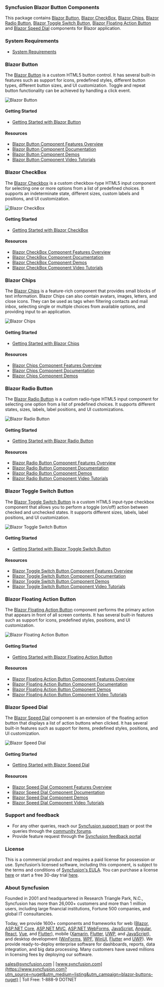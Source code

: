 ### Syncfusion Blazor Button Components

This package contains [Blazor Button](https://www.syncfusion.com/blazor-components/blazor-button?utm_source=nuget&utm_medium=listing&utm_campaign=blazor-buttons-nuget), [Blazor CheckBox](https://www.syncfusion.com/blazor-components/blazor-checkbox?utm_source=nuget&utm_medium=listing&utm_campaign=blazor-buttons-nuget), [Blazor Chips](https://www.syncfusion.com/blazor-components/blazor-chips?utm_source=nuget&utm_medium=listing&utm_campaign=blazor-buttons-nuget), [Blazor Radio Button](https://www.syncfusion.com/blazor-components/blazor-radio-button?utm_source=nuget&utm_medium=listing&utm_campaign=blazor-buttons-nuget), [Blazor Toggle Switch Button](https://www.syncfusion.com/blazor-components/blazor-toggle-switch-button?utm_source=nuget&utm_medium=listing&utm_campaign=blazor-buttons-nuget), [Blazor Floating Action Button](https://www.syncfusion.com/blazor-components/blazor-fab?utm_source=nuget&utm_medium=listing&utm_campaign=blazor-buttons-nuget) and [Blazor Speed Dial](https://www.syncfusion.com/blazor-components/blazor-speeddial?utm_source=nuget&utm_medium=listing&utm_campaign=blazor-buttons-nuget) components for Blazor application.

### System Requirements

* [System Requirements](https://blazor.syncfusion.com/documentation/system-requirements?utm_source=nuget&utm_medium=listing&utm_campaign=blazor-buttons-nuget)

### Blazor Button

The [Blazor Button](https://www.syncfusion.com/blazor-components/blazor-button?utm_source=nuget&utm_medium=listing&utm_campaign=blazor-buttons-nuget) is a custom HTML5 button control. It has several built-in features such as support for icons, predefined styles, different button types, different button sizes, and UI customization. Toggle and repeat button functionality can be achieved by handling a click event.

![Blazor Button](https://raw.githubusercontent.com/SyncfusionExamples/nuget-img/master/blazor/blazor-button.png)

#### Getting Started

* [Getting Started with Blazor Button](https://blazor.syncfusion.com/documentation/button/getting-started?utm_source=nuget&utm_medium=listing&utm_campaign=blazor-buttons-nuget)

#### Resources

* [Blazor Button Component Features Overview](https://www.syncfusion.com/blazor-components/blazor-button?utm_source=nuget&utm_medium=listing&utm_campaign=blazor-buttons-nuget)
* [Blazor Button Component Documentation](https://blazor.syncfusion.com/documentation/button/getting-started?utm_source=nuget&utm_medium=listing&utm_campaign=blazor-buttons-nuget)
* [Blazor Button Component Demos](https://blazor.syncfusion.com/demos/buttons/default-functionalities?utm_source=nuget&utm_medium=listing&utm_campaign=blazor-buttons-nuget)
* [Blazor Button Component Video Tutorials](https://www.syncfusion.com/tutorial-videos/blazor/buttons?utm_source=nuget&utm_medium=listing&utm_campaign=blazor-buttons-nuget)

### Blazor CheckBox

The [Blazor Checkbox](https://www.syncfusion.com/blazor-components/blazor-checkbox?utm_source=nuget&utm_medium=listing&utm_campaign=blazor-buttons-nuget) is a custom checkbox-type HTML5 input component for selecting one or more options from a list of predefined choices. It supports an indeterminate state, different sizes, custom labels and positions, and UI customization.

![Blazor CheckBox](https://raw.githubusercontent.com/SyncfusionExamples/nuget-img/master/blazor/blazor-checkbox.png)

#### Getting Started

* [Getting Started with Blazor CheckBox](https://blazor.syncfusion.com/documentation/check-box/getting-started?utm_source=nuget&utm_medium=listing&utm_campaign=blazor-buttons-nuget)

#### Resources

* [Blazor CheckBox Component Features Overview](https://www.syncfusion.com/blazor-components/blazor-checkbox?utm_source=nuget&utm_medium=listing&utm_campaign=blazor-buttons-nuget)
* [Blazor CheckBox Component Documentation](https://blazor.syncfusion.com/documentation/check-box/getting-started?utm_source=nuget&utm_medium=listing&utm_campaign=blazor-buttons-nuget)
* [Blazor CheckBox Component Demos](https://blazor.syncfusion.com/demos/buttons/checkbox?utm_source=nuget&utm_medium=listing&utm_campaign=blazor-buttons-nuget)
* [Blazor CheckBox Component Video Tutorials](https://syncfusion.com/tutorial-videos/blazor/checkbox?utm_source=nuget&utm_medium=listing&utm_campaign=blazor-buttons-nuget)


### Blazor Chips

The [Blazor Chips](https://www.syncfusion.com/blazor-components/blazor-chips?utm_source=nuget&utm_medium=listing&utm_campaign=blazor-buttons-nuget) is a feature-rich component that provides small blocks of text information. Blazor Chips can also contain avatars, images, letters, and close icons. They can be used as tags when filtering contacts and mail inbox, selecting single or multiple choices from available options, and providing input to an application.

![Blazor Chips](https://raw.githubusercontent.com/SyncfusionExamples/nuget-img/master/blazor/blazor-chips.png)

#### Getting Started

* [Getting Started with Blazor Chips](https://blazor.syncfusion.com/documentation/chip/getting-started?utm_source=nuget&utm_medium=listing&utm_campaign=blazor-buttons-nuget)

#### Resources

* [Blazor Chips Component Features Overview](https://www.syncfusion.com/blazor-components/blazor-chips?utm_source=nuget&utm_medium=listing&utm_campaign=blazor-buttons-nuget)
* [Blazor Chips Component Documentation](https://blazor.syncfusion.com/documentation/chip/getting-started?utm_source=nuget&utm_medium=listing&utm_campaign=blazor-buttons-nuget)
* [Blazor Chips Component Demos](https://blazor.syncfusion.com/demos/chips/default-functionalities?utm_source=nuget&utm_medium=listing&utm_campaign=blazor-buttons-nuget)

### Blazor Radio Button 

The [Blazor Radio Button](https://www.syncfusion.com/blazor-components/blazor-radio-button?utm_source=nuget&utm_medium=listing&utm_campaign=blazor-buttons-nuget) is a custom radio-type HTML5 input component for selecting one option from a list of predefined choices. It supports different states, sizes, labels, label positions, and UI customizations.

![Blazor Radio Button](https://raw.githubusercontent.com/SyncfusionExamples/nuget-img/master/blazor/blazor-radio-button.png)

#### Getting Started

* [Getting Started with Blazor Radio Button](https://blazor.syncfusion.com/documentation/radio-button/getting-started?utm_source=nuget&utm_medium=listing&utm_campaign=blazor-buttons-nuget)

#### Resources

* [Blazor Radio Button Component Features Overview](https://www.syncfusion.com/blazor-components/blazor-radio-button?utm_source=nuget&utm_medium=listing&utm_campaign=blazor-buttons-nuget)
* [Blazor Radio Button Component Documentation](https://blazor.syncfusion.com/documentation/radio-button/getting-started?utm_source=nuget&utm_medium=listing&utm_campaign=blazor-buttons-nuget)
* [Blazor Radio Button Component Demos](https://blazor.syncfusion.com/demos/buttons/radio-button?utm_source=nuget&utm_medium=listing&utm_campaign=blazor-buttons-nuget)
* [Blazor Radio Button Component Video Tutorials](https://www.syncfusion.com/tutorial-videos/blazor/radio-button?utm_source=nuget&utm_medium=listing&utm_campaign=blazor-buttons-nuget)

### Blazor Toggle Switch Button

The [Blazor Toggle Switch Button](https://www.syncfusion.com/blazor-components/blazor-toggle-switch-button?utm_source=nuget&utm_medium=listing&utm_campaign=blazor-buttons-nuget) is a custom HTML5 input-type checkbox component that allows you to perform a toggle (on/off) action between checked and unchecked states. It supports different sizes, labels, label positions, and UI customization.

![Blazor Toggle Switch Button](https://raw.githubusercontent.com/SyncfusionExamples/nuget-img/master/blazor/blazor-toggle-switch-button.png)

#### Getting Started

* [Getting Started with Blazor Toggle Switch Button](https://blazor.syncfusion.com/documentation/toggle-switch-button/getting-started?utm_source=nuget&utm_medium=listing&utm_campaign=blazor-buttons-nuget)

#### Resources

* [Blazor Toggle Switch Button Component Features Overview](https://www.syncfusion.com/blazor-components/blazor-toggle-switch-button?utm_source=nuget&utm_medium=listing&utm_campaign=blazor-buttons-nuget)
* [Blazor Toggle Switch Button Component Documentation](https://blazor.syncfusion.com/documentation/toggle-switch-button/getting-started?utm_source=nuget&utm_medium=listing&utm_campaign=blazor-buttons-nuget)
* [Blazor Toggle Switch Button Component Demos](https://blazor.syncfusion.com/demos/buttons/toggle-switch-button?utm_source=nuget&utm_medium=listing&utm_campaign=blazor-buttons-nuget)
* [Blazor Toggle Switch Button Component Video Tutorials](https://www.syncfusion.com/tutorial-videos/blazor/toggle-switch-button?utm_source=nuget&utm_medium=listing&utm_campaign=blazor-buttons-nuget)

### Blazor Floating Action Button

The [Blazor Floating Action Button](https://www.syncfusion.com/blazor-components/blazor-fab?utm_source=nuget&utm_medium=listing&utm_campaign=blazor-buttons-nuget) component performs the primary action that appears in front of all screen contents. It has several built-in features such as support for icons, predefined styles, positions, and UI customization.

![Blazor Floating Action Button](https://raw.githubusercontent.com/SyncfusionExamples/nuget-img/master/blazor/blazor-fab.png)

#### Getting Started

* [Getting Started with Blazor Floating Action Button](https://blazor.syncfusion.com/documentation/floating-action-button/getting-started?utm_source=nuget&utm_medium=listing&utm_campaign=blazor-buttons-nuget)

#### Resources

* [Blazor Floating Action Button Component Features Overview](https://www.syncfusion.com/blazor-components/blazor-fab?utm_source=nuget&utm_medium=listing&utm_campaign=blazor-buttons-nuget)
* [Blazor Floating Action Button Component Documentation](https://blazor.syncfusion.com/documentation/floating-action-button/getting-started?utm_source=nuget&utm_medium=listing&utm_campaign=blazor-buttons-nuget)
* [Blazor Floating Action Button Component Demos](https://blazor.syncfusion.com/demos/fab/overview?utm_source=nuget&utm_medium=listing&utm_campaign=blazor-buttons-nuget)
* [Blazor Floating Action Button Component Video Tutorials](https://www.syncfusion.com/tutorial-videos/blazor/buttons?title=getting-started-with-the-blazor-floating-action-button?utm_source=nuget&utm_medium=listing&utm_campaign=blazor-buttons-nuget)

### Blazor Speed Dial

The [Blazor Speed Dial](https://www.syncfusion.com/blazor-components/blazor-speeddial?utm_source=nuget&utm_medium=listing&utm_campaign=blazor-buttons-nuget) component is an extension of the floating action button that displays a list of action buttons when clicked. It has several built-in features such as support for items, predefined styles, positions, and UI customization.

![Blazor Speed Dial](https://raw.githubusercontent.com/SyncfusionExamples/nuget-img/master/blazor/blazor-speeddial.gif)

#### Getting Started

* [Getting Started with Blazor Speed Dial](https://blazor.syncfusion.com/documentation/speeddial/getting-started?utm_source=nuget&utm_medium=listing&utm_campaign=blazor-buttons-nuget)

#### Resources

* [Blazor Speed Dial Component Features Overview](https://www.syncfusion.com/blazor-components/blazor-speeddial?utm_source=nuget&utm_medium=listing&utm_campaign=blazor-buttons-nuget)
* [Blazor Speed Dial Component Documentation](https://blazor.syncfusion.com/documentation/speeddial/getting-started?utm_source=nuget&utm_medium=listing&utm_campaign=blazor-buttons-nuget)
* [Blazor Speed Dial Component Demos](https://blazor.syncfusion.com/demos/speeddial/defaultfunctionalities?utm_source=nuget&utm_medium=listing&utm_campaign=blazor-buttons-nuget)
* [Blazor Speed Dial Component Video Tutorials](https://www.syncfusion.com/tutorial-videos/blazor/buttons?title=getting-started-with-the-blazor-speed-dial-component?utm_source=nuget&utm_medium=listing&utm_campaign=blazor-buttons-nuget)

### Support and feedback
* For any other queries, reach our [Syncfusion support team](https://www.syncfusion.com/support/directtrac/incidents/newincident?utm_source=nuget&utm_medium=listing&utm_campaign=blazor-buttons-nuget) or post the queries through the [community forums](https://www.syncfusion.com/forums/blazor-components?utm_source=nuget&utm_medium=listing&utm_campaign=blazor-buttons-nuget).
* Provide feature request through the [Syncfusion feedback portal](https://www.syncfusion.com/feedback/blazor-components?utm_source=nuget&utm_medium=listing&utm_campaign=blazor-buttons-nuget)

### License
This is a commercial product and requires a paid license for possession or use. Syncfusion’s licensed software, including this component, is subject to the terms and conditions of [Syncfusion's EULA](https://www.syncfusion.com/eula/es/?utm_source=nuget&utm_medium=listing&utm_campaign=blazor-buttons-nuget). You can purchase a license [here]( https://www.syncfusion.com/sales/products?utm_source=nuget&utm_medium=listing&utm_campaign=blazor-buttons-nuget) or start a free 30-day trial [here](https://www.syncfusion.com/account/manage-trials/start-trials?utm_source=nuget&utm_medium=listing&utm_campaign=blazor-buttons-nuget).

### About Syncfusion
Founded in 2001 and headquartered in Research Triangle Park, N.C., Syncfusion has more than 26,000+ customers and more than 1 million users, including large financial institutions, Fortune 500 companies, and global IT consultancies.
 
Today, we provide 1600+ components and frameworks for web ([Blazor](https://www.syncfusion.com/blazor-components?utm_source=nuget&utm_medium=listing&utm_campaign=blazor-buttons-nuget), [ASP.NET Core](https://www.syncfusion.com/aspnet-core-ui-controls?utm_source=nuget&utm_medium=listing&utm_campaign=blazor-buttons-nuget), [ASP.NET MVC](https://www.syncfusion.com/aspnet-mvc-ui-controls?utm_source=nuget&utm_medium=listing&utm_campaign=blazor-buttons-nuget), [ASP.NET WebForms](https://www.syncfusion.com/jquery/aspnet-webforms-ui-controls?utm_source=nuget&utm_medium=listing&utm_campaign=blazor-buttons-nuget), [JavaScript](https://www.syncfusion.com/javascript-ui-controls?utm_source=nuget&utm_medium=listing&utm_campaign=blazor-buttons-nuget), [Angular](https://www.syncfusion.com/angular-ui-components?utm_source=nuget&utm_medium=listing&utm_campaign=blazor-buttons-nuget), [React](https://www.syncfusion.com/react-ui-components?utm_source=nuget&utm_medium=listing&utm_campaign=blazor-buttons-nuget), [Vue](https://www.syncfusion.com/vue-ui-components?utm_source=nuget&utm_medium=listing&utm_campaign=blazor-buttons-nuget), and [Flutter](https://www.syncfusion.com/flutter-widgets?utm_source=nuget&utm_medium=listing&utm_campaign=blazor-buttons-nuget)), mobile ([Xamarin](https://www.syncfusion.com/xamarin-ui-controls?utm_source=nuget&utm_medium=listing&utm_campaign=blazor-buttons-nuget), [Flutter](https://www.syncfusion.com/flutter-widgets?utm_source=nuget&utm_medium=listing&utm_campaign=blazor-buttons-nuget), [UWP](https://www.syncfusion.com/uwp-ui-controls?utm_source=nuget&utm_medium=listing&utm_campaign=blazor-buttons-nuget), and [JavaScript](https://www.syncfusion.com/javascript-ui-controls?utm_source=nuget&utm_medium=listing&utm_campaign=blazor-buttons-nuget)), and desktop development ([WinForms](https://www.syncfusion.com/winforms-ui-controls?utm_source=nuget&utm_medium=listing&utm_campaign=blazor-buttons-nuget), [WPF](https://www.syncfusion.com/wpf-controls?utm_source=nuget&utm_medium=listing&utm_campaign=blazor-buttons-nuget), [WinUI](https://www.syncfusion.com/winui-controls?utm_source=nuget&utm_medium=listing&utm_campaign=blazor-buttons-nuget), [Flutter](https://www.syncfusion.com/flutter-widgets?utm_source=nuget&utm_medium=listing&utm_campaign=blazor-buttons-nuget) and [UWP](https://www.syncfusion.com/uwp-ui-controls?utm_source=nuget&utm_medium=listing&utm_campaign=blazor-buttons-nuget)). We provide ready-to-deploy enterprise software for dashboards, reports, data integration, and big data processing. Many customers have saved millions in licensing fees by deploying our software.

[sales@syncfusion.com](mailto:sales@syncfusion.com?Subject=Syncfusion%20Blazor%20-%20NuGet) | [www.syncfusion.com](https://www.syncfusion.com?utm_source=nuget&utm_medium=listing&utm_campaign=blazor-buttons-nuget) | Toll Free: 1-888-9 DOTNET
